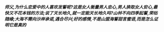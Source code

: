 ***师父,为什么恋爱中的人喜欢发誓呢?这是女人衡量男人忠心,男人换取女人安心,最快又不花本钱的方法;说了天长地久,就一定能天长地久吗?山林不向四季起誓,荣枯随缘;大海不需向沙岸承诺,遇合尽兴;好的感情,不是山盟海誓甜言蜜语,而是怎么证明它是真的***